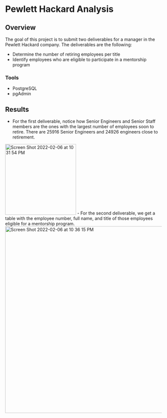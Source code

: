 # Pewlett Hackard Analysis
## Overview
The goal of this project is to submit two deliverables for a manager in the Pewlett Hackard company. The deliverables are the following:
- Determine the number of retiring employees per title
- Identify employees who are eligible to participate in a mentorship program
### Tools
- PostgreSQL
- pgAdmin
## Results
- For the first deliverable, notice how Senior Engineers and Senior Staff members are the ones with the largest number of employees soon to retire. There are 25916 Senior Engineers and 24926 engineers close to retirement.
<img width="228" alt="Screen Shot 2022-02-06 at 10 31 54 PM" src="https://user-images.githubusercontent.com/95834653/152724859-155dffc7-b5d5-4400-a5e2-05ce7151c092.png">
- For the second deliverable, we get a table with the employee number, full name, and title of those employees eligible for a mentorship program.
<img width="602" alt="Screen Shot 2022-02-06 at 10 36 15 PM" src="https://user-images.githubusercontent.com/95834653/152725219-c14137fd-3a95-4663-9411-b3687bc1bd9f.png">

